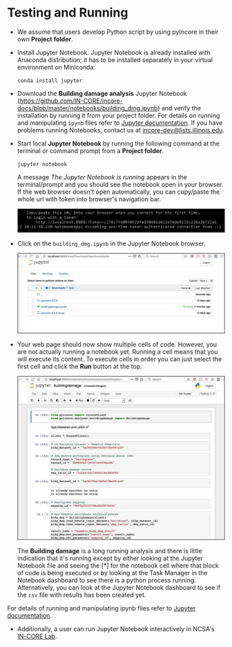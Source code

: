 # Testing and Running

- We assume that users develop Python script by using pyIncore in their own **Project folder**.


- Install Jupyter Notebook. Jupyter Notebook is already installed with Anaconda distribution; it has to be installed separately in your virtual environment on Miniconda:
    ```
    conda install jupyter
    ```
  
- Download the **Building damage analysis** Jupyter Notebook (<https://github.com/IN-CORE/incore-docs/blob/master/notebooks/building_dmg.ipynb>)
and verify the installation by running it from your project folder. For details on running and manipulating `ipynb` files refer 
to [Jupyter documentation](https://jupyter.readthedocs.io/en/latest/running.html#running). If you have problems running Notebooks, contact us at [incore-dev@lists.illinois.edu](mailto:incore-dev@lists.illinois.edu).

- Start local **Jupyter Notebook** by running the following command at the terminal or command prompt from a **Project folder**. 
    ```
    jupyter notebook
    ```
       
    A message *The Jupyter Notebook is running* appears in the terminal/prompt and you should see the notebook open in your browser. 
    If the web browser doesn't open automatically, you can copy/paste the whole url with token into browser's navigation bar.
    
    ![Jupyter Notebook token, running for the first time.](../images/jupyter_token2.jpg "Jupyter Notebook token, running for the first time.")
    
- Click on the `building_dmg.ipynb` in the Jupyter Notebook browser.

    ![Jupyter Notebook dashboard.](../images/juplocal1_file.jpg "Jupyter Notebook dashboard.")


- Your web page should now show multiple cells of code. However, you are not actually running a notebook yet. Running 
a cell means that you will execute its content. To execute cells in order you can just select the first 
cell and click the **Run** button at the top.

    ![Building damage Jupyter notebook cells.](../images/juplocal2_notebook.jpg "Building damage Jupyter notebook cells.")

    The **Building damage** is a long running analysis and there is little indication that it's running except 
    by either looking at the Jupyter Notebook file and seeing the [*] for the notebook cell where that block 
    of code is being executed or by looking at the Task Manager in the Notebook dashboard to see there is 
    a python process running. Alternatively, you can look at the Jupyter Notebook dashboard to see if the `csv` file 
    with results has been created yet.

For details of running and manipulating ipynb files refer to [Jupyter documentation](https://jupyter.readthedocs.io/en/latest/running.html#running).

- Additionally, a user can run Jupyter Notebook interactively in NCSA's [IN-CORE Lab](https://incore.ncsa.illinois.edu/hub/).

